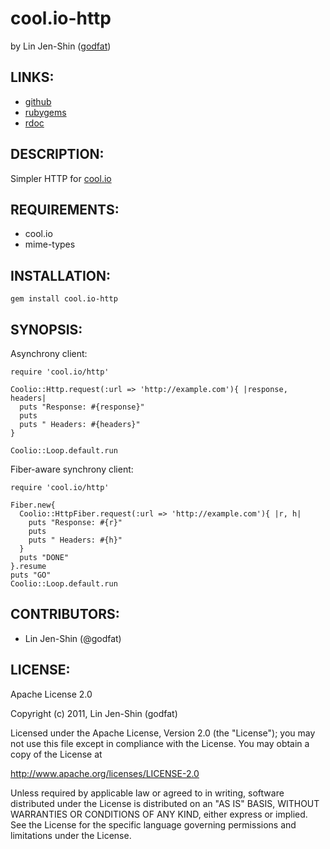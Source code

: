 # cool.io-http

by Lin Jen-Shin ([godfat](http://godfat.org))

## LINKS:

* [github](https://github.com/godfat/cool.io-http)
* [rubygems](https://rubygems.org/gems/cool.io-http)
* [rdoc](http://rdoc.info/github/godfat/cool.io-http)

## DESCRIPTION:

Simpler HTTP for [cool.io][]

[cool.io]: https://github.com/tarcieri/cool.io

## REQUIREMENTS:

* cool.io
* mime-types

## INSTALLATION:

    gem install cool.io-http

## SYNOPSIS:

Asynchrony client:

    require 'cool.io/http'

    Coolio::Http.request(:url => 'http://example.com'){ |response, headers|
      puts "Response: #{response}"
      puts
      puts " Headers: #{headers}"
    }

    Coolio::Loop.default.run

Fiber-aware synchrony client:

    require 'cool.io/http'

    Fiber.new{
      Coolio::HttpFiber.request(:url => 'http://example.com'){ |r, h|
        puts "Response: #{r}"
        puts
        puts " Headers: #{h}"
      }
      puts "DONE"
    }.resume
    puts "GO"
    Coolio::Loop.default.run

## CONTRIBUTORS:

* Lin Jen-Shin (@godfat)

## LICENSE:

Apache License 2.0

Copyright (c) 2011, Lin Jen-Shin (godfat)

Licensed under the Apache License, Version 2.0 (the "License");
you may not use this file except in compliance with the License.
You may obtain a copy of the License at

<http://www.apache.org/licenses/LICENSE-2.0>

Unless required by applicable law or agreed to in writing, software
distributed under the License is distributed on an "AS IS" BASIS,
WITHOUT WARRANTIES OR CONDITIONS OF ANY KIND, either express or implied.
See the License for the specific language governing permissions and
limitations under the License.

